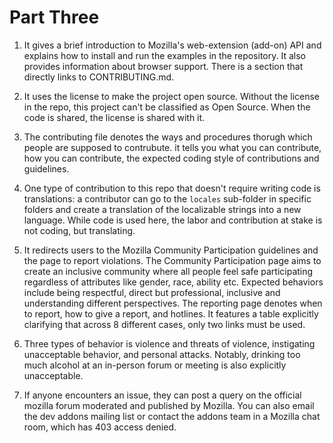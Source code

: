 # Part Three
1. It gives a brief introduction to Mozilla's web-extension (add-on) API and explains how to install and run the examples in the repository. It also provides information about browser support. There is a section that directly links to CONTRIBUTING.md.

2. It uses the license to make the project open source. Without the license in the repo, this project can't be classified as Open Source. When the code is shared, the license is shared with it. 

3. The contributing file denotes the ways and procedures thorugh which people are supposed to contrubute. it tells you what you can contribute, how you can contribute, the expected coding style of contributions and guidelines. 

4. One type of contribution to this repo that doesn't require writing code is translations: a contributor can go to the `locales` sub-folder in specific folders and create a translation of the localizable strings into a new language. While code is used here, the labor and contribution at stake is not coding, but translating. 

5. It redirects users to the Mozilla Community Participation guidelines and the page to report violations. The Community Participation page aims to create an inclusive community where all people feel safe participating regardless of attributes like gender, race, ability etc. Expected behaviors include being respectful, direct but professional, inclusive and understanding different perspectives. The reporting page denotes when to report, how to give a report, and hotlines. It features a table explicitly clarifying that across 8 different cases, only two links must be used. 

6. Three types of behavior is violence and threats of violence, instigating unacceptable behavior, and personal attacks. Notably, drinking too much alcohol at an in-person forum or meeting is also explicitly unacceptable. 

7. If anyone encounters an issue, they can post a query on the official mozilla forum moderated and published by Mozilla. You can also email the dev addons mailing list or contact the addons team in a Mozilla chat room, which has 403 access denied. 